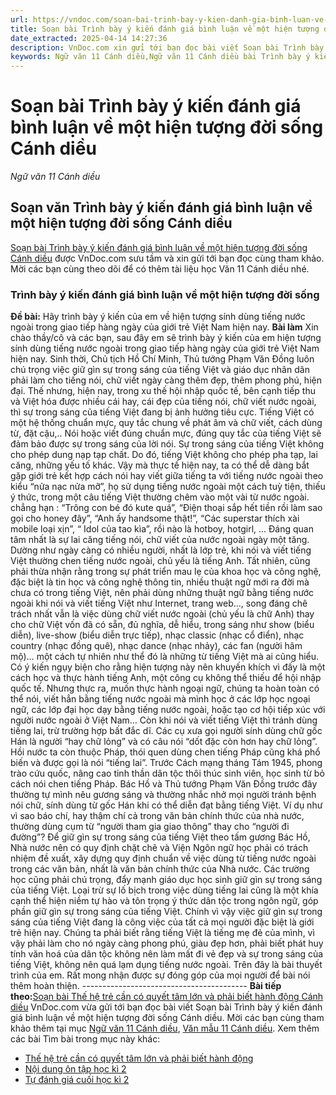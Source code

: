 ```yaml
---
url: https://vndoc.com/soan-bai-trinh-bay-y-kien-danh-gia-binh-luan-ve-mot-hien-tuong-doi-song-canh-dieu-307545
title: Soạn bài Trình bày ý kiến đánh giá bình luận về một hiện tượng đời sống Cánh diều - Ngữ văn 11 Cánh diều - VnDoc.com
date_extracted: 2025-04-14 14:27:36
description: VnDoc.com xin gửi tới bạn đọc bài viết Soạn bài Trình bày ý kiến đánh giá bình luận về một hiện tượng đời sống Cánh diều. Mời các bạn cùng tham khảo để có thêm tài liệu soạn văn 11 Cánh diều nhé.
keywords: Ngữ văn 11 Cánh diều,Ngữ văn 11 Cánh diều bài Trình bày ý kiến đánh giá bình luận về một hiện tượng đời sống,Soạn văn 11 Cánh diều,văn 11 Cánh diều,soạn văn 11,soạn bài 11 cánh diều,ngữ văn 11 cd,Soạn bài Trình bày ý kiến đánh giá bình luận về một hiện tượng đời sống Cánh diều,Soạn bài Trình bày ý kiến đánh giá bình luận về một hiện tượng đời sống,Soạn văn Trình bày ý kiến đánh giá bình luận về một hiện tượng đời sống,Trình bày ý kiến đánh giá bình luận về một hiện tượng đời sống
---
```


# Soạn bài Trình bày ý kiến đánh giá bình luận về một hiện tượng đời sống Cánh diều
 _Ngữ văn 11 Cánh diều_
## Soạn văn Trình bày ý kiến đánh giá bình luận về một hiện tượng đời sống Cánh diều
[Soạn bài Trình bày ý kiến đánh giá bình luận về một hiện tượng đời sống Cánh diều](<https://vndoc.com/soan-bai-trinh-bay-y-kien-danh-gia-binh-luan-ve-mot-hien-tuong-doi-song-canh-dieu-307545>) được VnDoc.com sưu tầm và xin gửi tới bạn đọc cùng tham khảo. Mời các bạn cùng theo dõi để có thêm tài liệu học Văn 11 Cánh diều nhé.
### Trình bày ý kiến đánh giá bình luận về một hiện tượng đời sống
**Đề bài:** Hãy trình bày ý kiến của em về hiện tượng sính dùng tiếng nước ngoài trong giao tiếp hàng ngày của giới trẻ Việt Nam hiện nay.
**Bài làm**
Xin chào thầy/cô và các bạn, sau đây em sẽ trình bày ý kiến của em hiện tượng sính dùng tiếng nước ngoài trong giao tiếp hàng ngày của giới trẻ Việt Nam hiện nay.
Sinh thời, Chủ tịch Hồ Chí Minh, Thủ tướng Phạm Văn Đồng luôn chú trọng việc giữ gìn sự trong sáng của tiếng Việt và giáo dục nhân dân phải làm cho tiếng nói, chữ viết ngày càng thêm đẹp, thêm phong phú, hiện đại. Thế nhưng, hiện nay, trong xu thế hội nhập quốc tế, bên cạnh tiếp thu và Việt hóa được nhiều cái hay, cái đẹp của tiếng nói, chữ viết nước ngoài, thì sự trong sáng của tiếng Việt đang bị ảnh hưởng tiêu cực.
Tiếng Việt có một hệ thống chuẩn mực, quy tắc chung về phát âm và chữ viết, cách dùng từ, đặt cậu,.. Nói hoặc viết đúng chuẩn mực, đúng quy tắc của tiếng Việt sẽ đảm bảo được sự trong sáng của lời nói. Sự trong sáng của tiếng Việt không cho phép dung nạp tạp chất. Do đó, tiếng Việt không cho phép pha tạp, lai căng, những yếu tố khác. Vậy mà thực tế hiện nay, ta có thể dễ dàng bắt gặp giới trẻ kết hợp cách nói hay viết giữa tiếng ta với tiếng nước ngoài theo kiểu “nửa nạc nửa mỡ”, họ sử dụng tiếng nước ngoài một cách tuỳ tiện, thiếu ý thức, trong một câu tiếng Việt thường chêm vào một vài từ nước ngoài. chẳng hạn : “Trông con bé đó kute quá”, “Điện thoại sắp hết tiền rồi làm sao gọi cho honey đây”, “Anh ấy handsome thật\!”, “Các superstar thích xài mobile loại xịn”, “ Idol của tao kìa”, rồi nào là hotboy, hotgirl, …
Đáng quan tâm nhất là sự lai căng tiếng nói, chữ viết của nước ngoài ngày một tăng. Dường như ngày càng có nhiều người, nhất là lớp trẻ, khi nói và viết tiếng Việt thường chen tiếng nước ngoài, chủ yếu là tiếng Anh. Tất nhiên, cũng phải thừa nhận rằng trong sự phát triển mau lẹ của khoa học và công nghệ, đặc biệt là tin học và công nghệ thông tin, nhiều thuật ngữ mới ra đời mà chưa có trong tiếng Việt, nên phải dùng những thuật ngữ bằng tiếng nước ngoài khi nói và viết tiếng Việt như Internet, trang web…, song đáng chê trách nhất vẫn là việc dùng chữ viết nước ngoài \(chủ yếu là chữ Anh\) thay cho chữ Việt vốn đã có sẵn, đủ nghĩa, dễ hiểu, trong sáng như show \(biểu diễn\), live-show \(biểu diễn trực tiếp\), nhạc classic \(nhạc cổ điển\), nhạc country \(nhạc đồng quê\), nhạc dance \(nhạc nhảy\), các fan \(người hâm mộ\)… một cách tự nhiên như thể đó là những từ tiếng Việt mà ai cũng hiểu.
Có ý kiến ngụy biện cho rằng hiện tượng này nên khuyến khích vì đấy là một cách học và thực hành tiếng Anh, một công cụ không thể thiếu để hội nhập quốc tế. Nhưng thực ra, muốn thực hành ngoại ngữ, chúng ta hoàn toàn có thể nói, viết hẳn bằng tiếng nước ngoài mà mình học ở các lớp học ngoại ngữ, các lớp đại học dạy bằng tiếng nước ngoài, hoặc tạo cơ hội tiếp xúc với người nước ngoài ở Việt Nam… Còn khi nói và viết tiếng Việt thì tránh dùng tiếng lai, trừ trường hợp bất đắc dĩ. Các cụ xưa gọi người sính dùng chữ gốc Hán là người “hay chữ lỏng” và có câu nói “dốt đặc còn hơn hay chữ lỏng”.
Hồi nước ta còn thuộc Pháp, thói quen dùng chen tiếng Pháp cũng khá phổ biến và được gọi là nói “tiếng lai”. Trước Cách mạng tháng Tám 1945, phong trào cứu quốc, nâng cao tinh thần dân tộc thôi thúc sinh viên, học sinh từ bỏ cách nói chen tiếng Pháp. Bác Hồ và Thủ tướng Phạm Văn Đồng trước đây thường tự mình nêu gương sáng và thường nhắc nhở mọi người tránh bệnh nói chữ, sính dùng từ gốc Hán khi có thể diễn đạt bằng tiếng Việt. Ví dụ như vì sao báo chí, hay thậm chí cả trong văn bản chính thức của nhà nước, thường dùng cụm từ “người tham gia giao thông” thay cho “người đi đường”?
Để giữ gìn sự trong sáng của tiếng Việt theo tấm gương Bác Hồ, Nhà nước nên có quy định chặt chẽ và Viện Ngôn ngữ học phải có trách nhiệm đề xuất, xây dựng quy định chuẩn về việc dùng từ tiếng nước ngoài trong các văn bản, nhất là văn bản chính thức của Nhà nước. Các trường học cũng phải chú trọng, đẩy mạnh giáo dục học sinh giữ gìn sự trong sáng của tiếng Việt. Loại trừ sự lố bịch trong việc dùng tiếng lai cũng là một khía cạnh thể hiện niềm tự hào và tôn trọng ý thức dân tộc trong ngôn ngữ, góp phần giữ gìn sự trong sáng của tiếng Việt.
Chính vì vậy việc giữ gìn sự trong sáng của tiếng Việt đang là công việc của tất cả mọi người đặc biệt là giới trẻ hiện nay. Chúng ta phải biết rằng tiếng Việt là tiếng mẹ đẻ của mình, vì vậy phải làm cho nó ngày càng phong phú, giàu đẹp hơn, phải biết phát huy tính văn hoá của dân tộc không nên làm mất đi vẻ đẹp và sự trong sáng của tiếng Việt, không nên quá lạm dụng tiếng nước ngoài.
Trên đây là bài thuyết trình của em. Rất mong nhận được sự đóng góp của mọi người để bài nói thêm hoàn thiện.
\-----------------------------------------
**Bài tiếp theo:**[Soạn bài Thế hệ trẻ cần có quyết tâm lớn và phải biết hành động Cánh diều](<https://vndoc.com/soan-bai-the-he-tre-can-co-quyet-tam-lon-va-phai-biet-hanh-dong-canh-dieu-307547>)
VnDoc.com vừa gửi tới bạn đọc bài viết Soạn bài Trình bày ý kiến đánh giá bình luận về một hiện tượng đời sống Cánh diều. Mời các bạn cùng tham khảo thêm tại mục [Ngữ văn 11 Cánh diều](<https://vndoc.com/ngu-van-11-canh-dieu>), [Văn mẫu 11 Cánh diều](<https://vndoc.com/van-mau-lop-11-canh-dieu>).
Xem thêm các bài Tìm bài trong mục này khác:
  * [Thế hệ trẻ cần có quyết tâm lớn và phải biết hành động](</soan-bai-the-he-tre-can-co-quyet-tam-lon-va-phai-biet-hanh-dong-canh-dieu-307547>)
  * [Nội dung ôn tập học kì 2](</soan-bai-noi-dung-on-tap-hoc-ki-2-canh-dieu-307550>)
  * [Tự đánh giá cuối học kì 2](</soan-bai-tu-danh-gia-cuoi-hoc-ki-2-canh-dieu-307553>)

